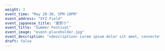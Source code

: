 ```yaml
---
weight: 3
event_time: "May 28-30, 5PM-10PM"
event_address: "XYZ Field"
event_japanese_title: "夏祭り"
event_title: "Summer Festival"
event_image: "event-placeholder.jpg"
event_description: "<description> Lorem ipsum dolor sit amet, consectetur adipiscing elit, sed do eiusmod tempor</description>"
draft: false
---
```

